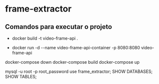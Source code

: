 # frame-extractor

## Comandos para executar o projeto

* docker build -t video-frame-api .

* docker run -d --name video-frame-api-container -p 8080:8080 video-frame-api

docker-compose down
docker-compose build
docker-compose up


mysql -u root -p
root_password
use frame_extractor;
SHOW DATABASES;
SHOW TABLES;
